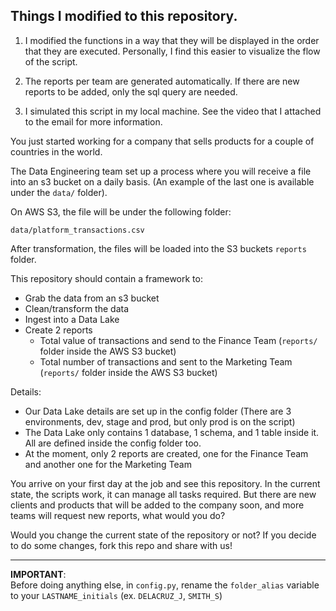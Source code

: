 ## Things I modified to this repository. 

1. I modified the functions in a way that they will be displayed in the order that they are executed. Personally, I find this easier to visualize the flow of the script.

2. The reports per team are generated automatically. If there are new reports to be added, only the sql query are needed.

3. I simulated this script in my local machine. See the video that I attached to the email for more information.


You just started working for a company that sells products for a couple of countries in the world.

The Data Engineering team set up a process where you will receive a file into an s3 bucket on a daily basis. (An example of the last one is available under the ```data/``` folder).

On AWS S3, the file will be under the following folder:

```data/platform_transactions.csv```

After transformation, the files will be loaded into the S3 buckets `reports` folder.

This repository should contain a framework to:

- Grab the data from an s3 bucket
- Clean/transform the data
- Ingest into a Data Lake
- Create 2 reports
  - Total value of transactions and send to the Finance Team (```reports/``` folder inside the AWS S3 bucket)
  - Total number of transactions and sent to the Marketing Team (```reports/``` folder inside the AWS S3 bucket)

Details:

- Our Data Lake details are set up in the config folder (There are 3 environments, dev, stage and prod, but only prod is on the script)
- The Data Lake only contains 1 database, 1 schema, and 1 table inside it. All are defined inside the config folder too.
- At the moment, only 2 reports are created, one for the Finance Team and another one for the Marketing Team

You arrive on your first day at the job and see this repository. In the current state, the scripts work, it can manage all tasks required.
But there are new clients and products that will be added to the company soon, and more teams will request new reports, what would you do?

Would you change the current state of the repository or not? If you decide to do some changes, fork this repo and share with us!

----
**IMPORTANT**: <br>
Before doing anything else, in `config.py`, rename the `folder_alias` variable to your `LASTNAME_initials` (ex. `DELACRUZ_J`, `SMITH_S`)